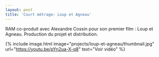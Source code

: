 ```yaml
---
layout: post
title: 'Court métrage: Loup et Agneau'
---
```


RAM co-produit avec Alexandre Cossin pour son premier film : Loup et Agneau. Production du projet et distribution.

{% include image.html image="projects/loup-et-agneau/thumbnail.jpg" url="https://youtu.be/pYn2ua-X-q8" text="Voir vidéo" %}
